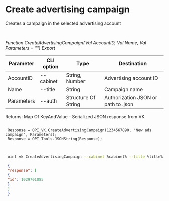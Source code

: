 ﻿---
sidebar_position: 1
---

# Create advertising campaign
 Creates a campaign in the selected advertising account




<br/>


*Function CreateAdvertisingCampaign(Val AccountID, Val Name, Val Parameters = "") Export*

 | Parameter | CLI option | Type | Destination |
 |-|-|-|-|
 | AccountID | --cabinet | String, Number | Advertising account ID |
 | Name | --title | String | Campaign name |
 | Parameters | --auth | Structure Of String | Authorization JSON or path to .json |

 
 Returns: Map Of KeyAndValue - Serialized JSON response from VK


```bsl title="Code example"
 
 Response = OPI_VK.CreateAdvertisingCampaign(1234567890, "New ads campaign", Parameters);
 Response = OPI_Tools.JSONString(Response);
 
```
	


```sh title="CLI command example"
 
 oint vk CreateAdvertisingCampaign --cabinet %cabinet% --title %title% --auth %auth%

```

```json title="Result"
 {
 "response": [
 {
 "id": 1029701085
 }
 ]
 }
```
